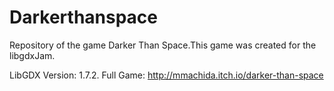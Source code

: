 # Darkerthanspace
Repository of the game Darker Than Space.This game was created for the libgdxJam.

LibGDX Version: 1.7.2.
Full Game: http://mmachida.itch.io/darker-than-space
